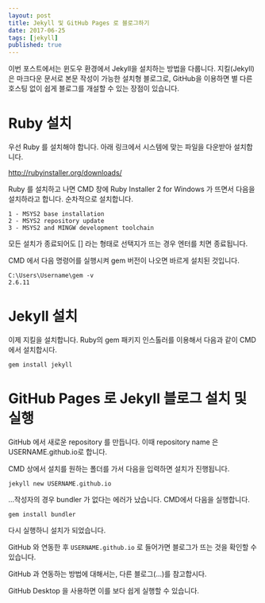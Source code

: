 ```yaml
---
layout: post  
title: Jekyll 및 GitHub Pages 로 블로그하기
date: 2017-06-25  
tags: [jekyll]  
published: true
---
```


이번 포스트에서는 윈도우 환경에서 Jekyll을 설치하는 방법을 다룹니다. 지킬(Jekyll)은 마크다운 문서로 본문 작성이 가능한 설치형 블로그로, GitHub을 이용하면 별 다른 호스팅 없이 쉽게 블로그를 개설할 수 있는 장점이 있습니다.


# Ruby 설치

우선 Ruby 를 설치해야 합니다. 아래 링크에서 시스템에 맞는 파일을 다운받아 설치합니다.

http://rubyinstaller.org/downloads/


Ruby 를 설치하고 나면 CMD 창에 Ruby Installer 2 for Windows 가 뜨면서 다음을 설치하라고 합니다. 순차적으로 설치합니다.

```
1 - MSYS2 base installation
2 - MSYS2 repository update
3 - MSYS2 and MINGW development toolchain
```

모든 설치가 종료되어도 [] 라는 형태로 선택지가 뜨는 경우 엔터를 치면 종료됩니다.


CMD 에서 다음 명령어를 실행시켜 gem 버전이 나오면 바르게 설치된 것입니다.

```
C:\Users\Username\gem -v
2.6.11
```


# Jekyll 설치

이제 지킬을 설치합니다. Ruby의 gem 패키지 인스톨러를 이용해서 다음과 같이 CMD에서 설치합시다.

```
gem install jekyll
```


# GitHub Pages 로 Jekyll 블로그 설치 및 실행

GitHub 에서 새로운 repository 를 만듭니다.
이때 repository name 은 USERNAME.github.io로 합니다.

CMD 상에서 설치를 원하는 폴더를 가서 다음을 입력하면 설치가 진행됩니다.

```
jekyll new USERNAME.github.io
```

...작성자의 경우 bundler 가 없다는 에러가 났습니다. CMD에서 다음을 실행합니다.

```
gem install bundler
```

다시 실행하니 설치가 되었습니다.

GitHub 와 연동한 후 `USERNAME.github.io` 로 들어가면 블로그가 뜨는 것을 확인할 수 있습니다.

GitHub 과 연동하는 방법에 대해서는, 다른 블로그(...)를 참고합시다.

GitHub Desktop 을 사용하면 이를 보다 쉽게 실행할 수 있습니다.
